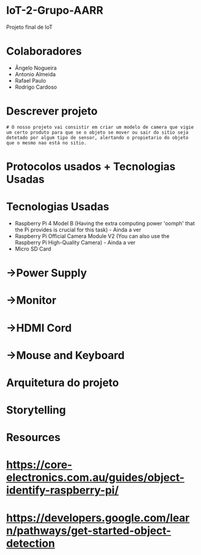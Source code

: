 # IoT-2-Grupo-AARR
Projeto final de IoT

# Colaboradores

- Ângelo Nogueira
- Antonio Almeida
- Rafael Paulo
- Rodrigo Cardoso

# Descrever projeto

    # O nosso projeto vai consistir em criar um modelo de camera que vigie um certo produto para que se o objeto se mover ou sair do sitio seja detetado por algum tipo de sensor, alertando o propietario do objeto que o mesmo nao está no sitio.

# Protocolos usados + Tecnologias Usadas

# Tecnologias Usadas

 - Raspberry Pi 4 Model B (Having the extra computing power 'oomph' that the Pi provides is crucial for this task) - Ainda a ver
 - Raspberry Pi Official Camera Module V2 (You can also use the Raspberry Pi High-Quality Camera) - Ainda a ver
 - Micro SD Card 
#   ->Power Supply 
#   ->Monitor
#   ->HDMI Cord 
#   ->Mouse and Keyboard

# Arquitetura do projeto
# Storytelling




# Resources

#   https://core-electronics.com.au/guides/object-identify-raspberry-pi/
#   https://developers.google.com/learn/pathways/get-started-object-detection
